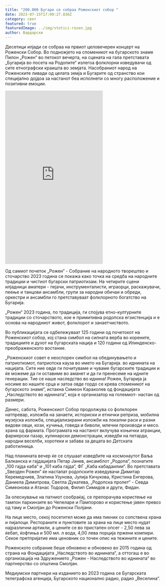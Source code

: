 ```yaml
---
title: "200.000 Бугари се собраа Роженскиот собор "
date: 2023-07-15T17:09:27.836Z
category: свет
featured: true
featuredImage: ../img/stotici-rozen.jpg
author: Вардарски
---
```


Десетици илјади се собраа на првиот целовечерен концерт на Роженски Собор. Во подножјето на споменикот на бугарското знаме Пилон „Рожен“ во петокот вечерта, на сцената на гала претставата „Бугарија во посета на Родопите“ излегоа фолклорни изведувачи од сите етнографски краишта во земјата. Насобраниот народ на Роженските ливади од целата земја и Бугарите од странство кои специјално дојдоа за настанот беа исполнети со многу расположение и позитивни емоции.

<iframe width="315" height="560"
src="https://www.youtube.com/embed/eyRZKhjWQNo"
title="YouTube video player" frameborder="0"
allow="accelerometer; autoplay; clipboard-write; encrypted-media;
gyroscope; picture-in-picture;
web-share"
allowfullscreen></iframe>

Од самиот почеток „Рожен“ - Собрание на народното творештво и сточарство 2023 година се покажа како точка на средба на народните традиции и чистиот бугарски патриотизам. На четирите сцени илјадници аматери - пејачи, инструменталисти, играорци, раскажувачи, пеење и танцови ансамбли, групи за народни обичаи и обреди, оркестри и ансамбли го претставуваат фолклорното богатство на Бугарија.

„Рожен“ 2023 година, по традиција, ги спојува етно-културните традиции со сточарството, кое е примитивна родопска егзистенција и е основа на народниот живот, фолклорот и занаетчиството.

Во публикацијата се одбележуваат 125 години од почетокот на Роженскиот собор, кој стана симбол на силната верба во корените, традициите и духот на бугарската нација и 120 години од Илинденско-преображенското востание.

„Роженскиот совет е неоспорен симбол на обединувањето и патриотизмот, патриотска кауза во името на Бугарија. во иднината на нацијата. Сите ние овде ги почитуваме и чуваме бугарските традиции и ќе можеме да ги оставиме во аманет и да ги пренесеме на идните генерации. Тие се наше наследство во иднина! Рожен, Бугарија ја носиме во нашите срца и затоа овде гордо се крева споменикот на бугарското знаме“, истакна Симеон Караколев од фондацијата „Наследството во иднината“, која е организатор на големиот- настан од размери.

Денес, сабота, Роженскиот Собор продолжува со фолклорен натпревар, изложба на занаети, историски и етнички реприза, мобилна музејска изложба, специјализирани изложби на локални раси и разни видови овци, кози, кучиња, говеда и биволи, млечни производи и месо. храна од фармата. Програмата на настанот вклучува коњички атракции, фармерски пазар, кулинарски демонстрации, изведби на петарди, народни веселби, хоротеки и забава за децата во Детската работилница.

Над планината вечер ќе се слушаат изведбите на космонаутот Ваља Балканска и гајдаџијата Петар Јанев, ансамблот „Родопа“, познатите „100 гајда каба“ и „101 каба гајда“, ФГ „Каба кабадаилии“. Во претставата „Ѕвезден Рожен“ ќе настапат родопските изведувачи Димитар Керемедчиев, Златина Узунова, Јулија Кичукова, Кристина Енгерова, Даниела Димитрова, Светла Дукатева, „Родопска пролет“ - Севда Симеонова и Атанас Тодоров, Филип Симидов и други, Фидан.

За олеснување на патниот сообраќај, се препорачува користење на тампон паркинзите во Чепеларе и Пампорово и користење јавен превоз од таму и Смолјан до Роженски Полјани.

На лице место, секој посетител може да има пикник со сопствена храна и пијалоци. Рестораните и пунктовите за храна на лице место нудат најразлични артикли, а цените се во пристапен опсег - 2,50 лева за ќебап, ќофтиња и 500 мл. л вода, 4,00 лева порција пржени компири. Секое претпријатие има ценовник со точен опис на тежините и цените.

Роженското собрание беше обновено и обновено во 2015 година од страна на Фондацијата „Наследството во иднината“, а оттогаш е во организација на Здружението „Рожен - Наследството во иднината“ во партнерство со општина Смолјан.

Медиумски партнери на изданието во 2023 година се Бугарската телеграфска агенција, Бугарското национално радио, радио „Веселина“.
